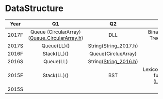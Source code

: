 # DataStructure
| Year  |                              Q1                              |                     Q2                      |                    Q3                    |
| :---: | :----------------------------------------------------------: | :-----------------------------------------: | :--------------------------------------: |
| 2017F | Queue (CircularArray) ([Queue_CircularArray.h](Code/Queue_CircularArray.hpp)) |                     DLL                     | Binary Search Tree ([BST.h](Code/BST.h)) |
| 2017S |                       Queue(LL)([]())                        | String([String_2017.h](Code\String_2017.h)) |                   BST                    |
| 2016F |                       Stack(LL)([]())                        |             Queue(CirclueArray)             |                   BST                    |
| 2016S |                          Queue(LL)                           |          String([String_2016.h]())          |                   BST                    |
| 2015F |                       Stack(LL)([]())                        |                     BST                     | Lexicon(Recursive function)([Lexicon]()) |
| 2015S |                                                              |                                             |                                          |

